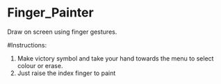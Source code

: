 # Finger_Painter
Draw on screen using finger gestures.

#Instructions:
  1. Make victory symbol and take your hand towards the menu to select colour or erase.
  2. Just raise the index finger to paint
  
